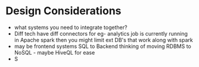 # Design Considerations
- what systems you need to integrate together?
- Diff tech have diff connectors
  for eg- analytics job is currently running in Apache spark then you might limit ext DB's that work along with spark
- may be frontend systems SQL to Backend thinking of moving RDBMS to NoSQL - maybe HiveQL for ease
- S
